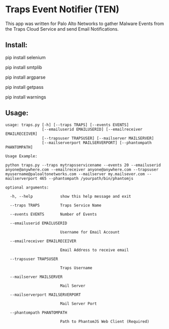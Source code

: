 # Traps Event Notifier (TEN)

This app was written for Palo Alto Networks to gather Malware Events from the Traps Cloud Service and send Email Notifications.  
## Install:
  
  pip install selenium
  
  pip install smtplib
  
  pip install argparse
  
  pip install getpass
  
  pip install warnings
 
## Usage:
```
usage: traps.py [-h] [--traps TRAPS] [--events EVENTS]
                [--emailuserid EMAILUSERID] [--emailreceiver EMAILRECEIVER]
                [--trapsuser TRAPSUSER] [--mailserver MAILSERVER]
                [--mailserverport MAILSERVERPORT] [--phantompath PHANTOMPATH]

Usage Example: 

python traps.py --traps mytrapsservicename --events 20 --emailuserid anyone@anywhere.com --emailreceiver anyone@anywhere.com --trapsuser myusername@paloaltonetworks.com --mailserver my.mailsever.com --mailserverport 465 --phantompath /yourpath/bin/phantomjs

optional arguments:

  -h, --help            show this help message and exit
  
  --traps TRAPS         Traps Service Name
  
  --events EVENTS       Number of Events
  
  --emailuserid EMAILUSERID
  
                        Username for Email Account
                        
  --emailreceiver EMAILRECEIVER
  
                        Email Address to receive email
                        
  --trapsuser TRAPSUSER
  
                        Traps Username
                        
  --mailserver MAILSERVER
  
                        Mail Server
                        
  --mailserverport MAILSERVERPORT
  
                        Mail Server Port
                        
  --phantompath PHANTOMPATH
  
                        Path to PhantomJS Web Client (Required)
                        
  ```
